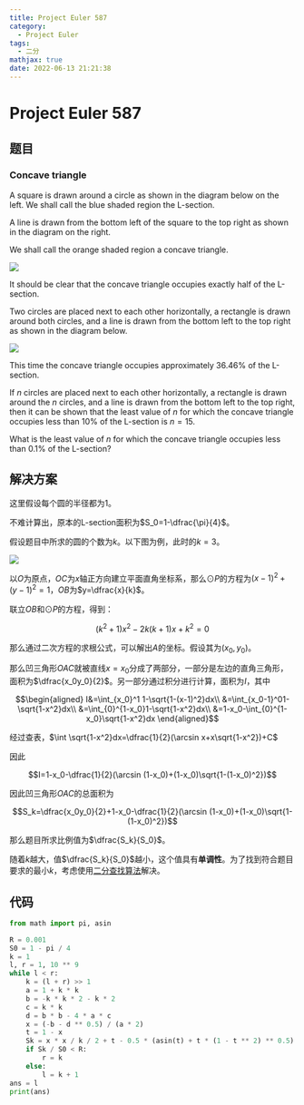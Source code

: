 ```yaml
---
title: Project Euler 587
category:
  - Project Euler
tags:
  - 二分
mathjax: true
date: 2022-06-13 21:21:38
---
```


<escape><!-- more --></escape>

# Project Euler 587

## 题目

### Concave triangle

A square is drawn around a circle as shown in the diagram below on the left.
We shall call the blue shaded region the L-section.

A line is drawn from the bottom left of the square to the top right as shown in the diagram on the right.

We shall call the orange shaded region a concave triangle.

![](../images/p587_concave_triangle_1.png)

It should be clear that the concave triangle occupies exactly half of the L-section.

Two circles are placed next to each other horizontally, a rectangle is drawn around both circles, and a line is drawn from the bottom left to the top right as shown in the diagram below.

![](../images/p587_concave_triangle_2.png)

This time the concave triangle occupies approximately 36.46% of the L-section.

If $n$ circles are placed next to each other horizontally, a rectangle is drawn around the $n$ circles, and a line is drawn from the bottom left to the top right, then it can be shown that the least value of $n$ for which the concave triangle occupies less than $10\%$ of the L-section is $n = 15$.

What is the least value of $n$ for which the concave triangle occupies less than $0.1\%$ of the L-section?

## 解决方案

这里假设每个圆的半径都为$1$。

不难计算出，原本的L-section面积为$S_0=1-\dfrac{\pi}{4}$。

假设题目中所求的圆的个数为$k$。以下图为例，此时的$k=3$。

![](../images/p587-3.png)

以$O$为原点，$OC$为$x$轴正方向建立平面直角坐标系，那么$\odot P$的方程为$(x-1)^2+(y-1)^2=1$，$OB$为$y=\dfrac{x}{k}$。

联立$OB$和$\odot P$的方程，得到：

$$(k^2+1)x^2-2k(k+1)x+k^2=0$$

那么通过二次方程的求根公式，可以解出$A$的坐标。假设其为$(x_0,y_0)$。

那么凹三角形$OAC$就被直线$x=x_0$分成了两部分，一部分是左边的直角三角形，面积为$\dfrac{x_0y_0}{2}$。另一部分通过积分进行计算，面积为$I$，其中

$$\begin{aligned}
I&=\int_{x_0}^1 1-\sqrt{1-(x-1)^2}dx\\
&=\int_{x_0-1}^01-\sqrt{1-x^2}dx\\
&=\int_{0}^{1-x_0}1-\sqrt{1-x^2}dx\\
&=1-x_0-\int_{0}^{1-x_0}\sqrt{1-x^2}dx
\end{aligned}$$

经过查表，$\int \sqrt{1-x^2}dx=\dfrac{1}{2}(\arcsin x+x\sqrt{1-x^2})+C$

因此

$$I=1-x_0-\dfrac{1}{2}(\arcsin (1-x_0)+(1-x_0)\sqrt{1-(1-x_0)^2})$$

因此凹三角形$OAC$的总面积为

$$S_k=\dfrac{x_0y_0}{2}+1-x_0-\dfrac{1}{2}(\arcsin (1-x_0)+(1-x_0)\sqrt{1-(1-x_0)^2})$$

那么题目所求比例值为$\dfrac{S_k}{S_0}$。

随着$k$越大，值$\dfrac{S_k}{S_0}$越小，这个值具有**单调性**。为了找到符合题目要求的最小$k$，考虑使用[二分查找算法](https://en.wikipedia.org/wiki/Binary_search_algorithm)解决。

## 代码

```py
from math import pi, asin

R = 0.001
S0 = 1 - pi / 4
k = 1
l, r = 1, 10 ** 9
while l < r:
    k = (l + r) >> 1
    a = 1 + k * k
    b = -k * k * 2 - k * 2
    c = k * k
    d = b * b - 4 * a * c
    x = (-b - d ** 0.5) / (a * 2)
    t = 1 - x
    Sk = x * x / k / 2 + t - 0.5 * (asin(t) + t * (1 - t ** 2) ** 0.5)
    if Sk / S0 < R:
        r = k
    else:
        l = k + 1
ans = l
print(ans)

```
